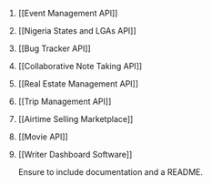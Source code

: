 1. [[Event Management API]]
2. [[Nigeria States and LGAs API]]
3. [[Bug Tracker API]]
4. [[Collaborative Note Taking API]]
5. [[Real Estate Management API]] 
6. [[Trip Management API]]
7. [[Airtime Selling Marketplace]]
8. [[Movie API]]
9. [[Writer Dashboard Software]]


	Ensure to include documentation and a README.